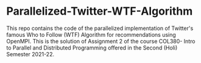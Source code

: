 # Parallelized-Twitter-WTF-Algorithm
This repo contains the code of the parallelized implementation of Twitter's famous Who to Follow (WTF) Algorithm for recommendations using OpenMPI.  This is the solution of Assignment 2 of the course COL380- Intro to Parallel and Distributed Programming offered in the Second (Holi) Semester 2021-22.
